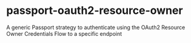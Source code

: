 # passport-oauth2-resource-owner
A generic Passport strategy to authenticate using the OAuth2 Resource Owner Credentials Flow to a specific endpoint
